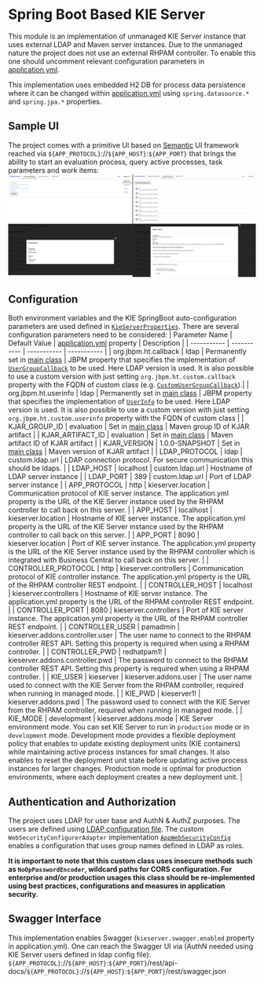 # Spring Boot Based KIE Server
This module is an implementation of unmanaged KIE Server instance that uses external LDAP and Maven server instances. Due to the unmanaged nature the project does not use an external RHPAM controller. To enable this one should uncomment relevant configuration parameters in [application.yml](/evaluation-boot/src/main/resources/application.yml).

This implementation uses embedded H2 DB for process data persistence where it can be changed within [application.yml](/evaluation-boot/src/main/resources/application.yml) using `spring.datasource.*` and `spring.jpa.*` properties.

## Sample UI
The project comes with a primitive UI based on [Semantic](https://semantic-ui.com/) UI framework reached via `${APP_PROTOCOL}`://`${APP_HOST}`:`${APP_PORT}` that brings the ability to start an evaluation process, query active processes, task parameters and work items:
![UI](/doc/images/ui.png)

## Configuration
Both environment variables and the KIE SpringBoot auto-configuration parameters are used defined in [`KieServerProperties`](https://github.com/kiegroup/droolsjbpm-integration/blob/master/kie-spring-boot/kie-spring-boot-autoconfiguration/kie-server-spring-boot-autoconfiguration/src/main/java/org/kie/server/springboot/autoconfiguration/KieServerProperties.java). There are several configuration parameters need to be considered:
| Parameter Name | Default Value | [application.yml](/evaluation-boot/src/main/resources/application.yml) property | Description |
| ----------- | ----------- | ----------- | ----------- |
| org.jbpm.ht.callback | ldap | Permanently set in [main class](/evaluation-boot/src/main/java/com/corp/concepts/process/automation/evaluation/EvaluationApplication.java) | JBPM property that specifies the implementation of [`UserGroupCallback`](https://github.com/kiegroup/droolsjbpm-knowledge/blob/master/kie-api/src/main/java/org/kie/api/task/UserGroupCallback.java) to be used. Here LDAP version is used. It is also possible to use a custom version with just setting `org.jbpm.ht.custom.callback` property with the FQDN of custom class (e.g. [`CustomUserGroupCallback`](/evaluation-boot/src/main/java/com/corp/concepts/process/automation/evaluation/security/CustomUserGroupCallback.java)).|
| org.jbpm.ht.userinfo | ldap | Permanently set in [main class](/evaluation-boot/src/main/java/com/corp/concepts/process/automation/evaluation/EvaluationApplication.java) | JBPM property that specifies the implementation of [`UserInfo`](https://github.com/kiegroup/droolsjbpm-knowledge/blob/master/kie-api/src/main/java/org/kie/api/task/UserInfo.java) to be used. Here LDAP version is used. It is also possible to use a custom version with just setting `org.jbpm.ht.custom.userinfo` property with the FQDN of custom class |
| KJAR_GROUP_ID | evaluation | Set in [main class](/evaluation-boot/src/main/java/com/corp/concepts/process/automation/evaluation/EvaluationApplication.java) | Maven group ID of KJAR artifact |
| KJAR_ARTIFACT_ID | evaluation | Set in [main class](/evaluation-boot/src/main/java/com/corp/concepts/process/automation/evaluation/EvaluationApplication.java) | Maven artifact ID of KJAR artifact |
| KJAR_VERSION | 1.0.0-SNAPSHOT | Set in [main class](/evaluation-boot/src/main/java/com/corp/concepts/process/automation/evaluation/EvaluationApplication.java) | Maven version of KJAR artifact |
| LDAP_PROTOCOL | ldap | custom.ldap.url | LDAP connection protocol. For secure communication this should be ldaps. |
| LDAP_HOST | localhost | custom.ldap.url | Hostname of LDAP server instance |
| LDAP_PORT | 389 | custom.ldap.url | Port of LDAP server instance |
| APP_PROTOCOL | http | kieserver.location | Communication protocol of KIE server instance. The application.yml property is the URL of the KIE Server instance used by the RHPAM controller to call back on this server. |
| APP_HOST | localhost | kieserver.location | Hostname of KIE server instance. The application.yml property is the URL of the KIE Server instance used by the RHPAM controller to call back on this server. |
| APP_PORT | 8090 | kieserver.location | Port of KIE server instance. The application.yml property is the URL of the KIE Server instance used by the RHPAM controller which is integrated with Business Central to call back on this server. |
| CONTROLLER_PROTOCOL | http | kieserver.controllers | Communication protocol of KIE controller instance. The application.yml property is the URL of the RHPAM controller REST endpoint. |
| CONTROLLER_HOST | localhost | kieserver.controllers | Hostname of KIE server instance. The application.yml property is the URL of the RHPAM controller REST endpoint. |
| CONTROLLER_PORT | 8080 | kieserver.controllers | Port of KIE server instance. The application.yml property is the URL of the RHPAM controller REST endpoint. |
| CONTROLLER_USER | pamadmin | kieserver.addons.controller.user | The user name to connect to the RHPAM controller REST API. Setting this property is required when using a RHPAM controller. |
| CONTROLLER_PWD | redhatpam1! | kieserver.addons.controller.pwd | The password to connect to the RHPAM controller REST API. Setting this property is required when using a RHPAM controller. |
| KIE_USER | kieserver | kieserver.addons.user | The user name used to connect with the KIE Server from the RHPAM controller, required when running in managed mode. |
| KIE_PWD | kieserver1! | kieserver.addons.pwd | The password used to connect with the KIE Server from the RHPAM controller, required when running in managed mode. |
| KIE_MODE | development | kieserver.addons.mode | KIE Server environment mode. You can set KIE Server to run in `production` mode or in `development` mode. Development mode provides a flexible deployment policy that enables to update existing deployment units (KIE containers) while maintaining active process instances for small changes. It also enables to reset the deployment unit state before updating active process instances for larger changes. Production mode is optimal for production environments, where each deployment creates a new deployment unit. |

## Authentication and Authorization
The project uses LDAP for user base and AuthN & AuthZ purposes. The users are defined using [LDAP configuration file](https://github.com/selcuksert/docker-images/blob/master/redhat/pam/ldapserver/config/ldif/bootstrap.ldif). The custom `WebSecurityConfigurerAdapter` implementation [`AppWebSecurityConfig`](/evaluation-boot/src/main/java/com/corp/concepts/process/automation/evaluation/config/AppWebSecurityConfig.java) enables a configuration that uses group names defined in LDAP as roles.

<b>It is important to note that this custom class uses insecure methods such as `NoOpPasswordEncoder`, wildcard paths for CORS configuration. For enterprise and/or production usages this class should be re-implemented using best practices, configurations and measures in application security.</b>

## Swagger Interface
This implementation enables Swagger (`kieserver.swagger.enabled` property in application.yml). One can reach the Swagger UI via (AuthN needed using KIE Server users defined in ldap config file):
`${APP_PROTOCOL}`://`${APP_HOST}`:`${APP_PORT}`/rest/api-docs/`${APP_PROTOCOL}`://`${APP_HOST}`:`${APP_PORT}`/rest/swagger.json

